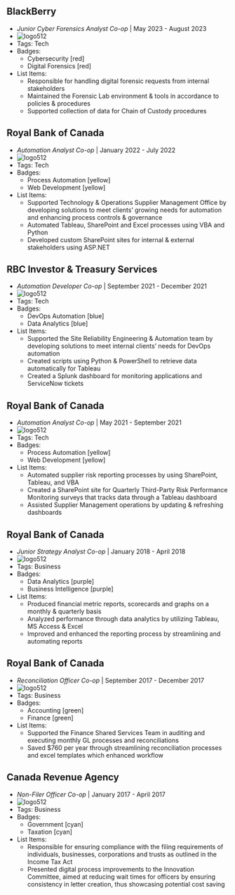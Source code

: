 ## BlackBerry
- *Junior Cyber Forensics Analyst Co-op* | May 2023 - August 2023
- ![logo512](../assets/experience/blackberry.png)
- Tags: Tech
- Badges:
  - Cybersecurity [red]
  - Digital Forensics [red]
- List Items:
  - Responsible for handling digital forensic requests from internal stakeholders
  - Maintained the Forensic Lab environment & tools in accordance to policies & procedures
  - Supported collection of data for Chain of Custody procedures

## Royal Bank of Canada
- *Automation Analyst Co-op* | January 2022 - July 2022
- ![logo512](../assets/experience/rbc.png)
- Tags: Tech
- Badges:
  - Process Automation [yellow]
  - Web Development [yellow]
- List Items:
  - Supported Technology & Operations Supplier Management Office by developing solutions to meet clients’ growing needs for automation and enhancing process controls & governance
  - Automated Tableau, SharePoint and Excel processes using VBA and Python
  - Developed custom SharePoint sites for internal & external stakeholders using ASP.NET

## RBC Investor & Treasury Services
- *Automation Developer Co-op* | September 2021 - December 2021
- ![logo512](../assets/experience/rbc.png)
- Tags: Tech
- Badges:
  - DevOps Automation [blue]
  - Data Analytics [blue]
- List Items:
  - Supported the Site Reliability Engineering & Automation team by developing solutions to meet internal clients’ needs for DevOps automation
  - Created scripts using Python & PowerShell to retrieve data automatically for Tableau
  - Created a Splunk dashboard for monitoring applications and ServiceNow tickets

## Royal Bank of Canada
- *Automation Analyst Co-op* | May 2021 - September 2021
- ![logo512](../assets/experience/rbc.png)
- Tags: Tech
- Badges:
  - Process Automation [yellow]
  - Web Development [yellow]
- List Items:
  - Automated supplier risk reporting processes by using SharePoint, Tableau, and VBA
  - Created a SharePoint site for Quarterly Third-Party Risk Performance Monitoring surveys that tracks data through a Tableau dashboard
  - Assisted Supplier Management operations by updating & refreshing dashboards


## Royal Bank of Canada
- *Junior Strategy Analyst Co-op* | January 2018 - April 2018
- ![logo512](../assets/experience/rbc.png)
- Tags: Business
- Badges:
  - Data Analytics [purple]
  - Business Intelligence [purple]
- List Items:
  - Produced financial metric reports, scorecards and graphs on a monthly & quarterly basis
  - Analyzed performance through data analytics by utilizing Tableau, MS Access & Excel
  - Improved and enhanced the reporting process by streamlining and automating reports

## Royal Bank of Canada
- *Reconciliation Officer Co-op* | September 2017 - December 2017
- ![logo512](../assets/experience/rbc.png)
- Tags: Business
- Badges:
  - Accounting [green]
  - Finance [green]
- List Items:
  - Supported the Finance Shared Services Team in auditing and executing monthly GL processes and reconciliations
  - Saved $760 per year through streamlining reconciliation processes and excel templates which enhanced workflow

## Canada Revenue Agency
- *Non-Filer Officer Co-op* | January 2017 - April 2017
- ![logo512](../assets/experience/cra.png)
- Tags: Business
- Badges:
  - Government [cyan]
  - Taxation [cyan]
- List Items:
  - Responsible for ensuring compliance with the filing requirements of individuals, businesses, corporations and trusts as outlined in the Income Tax Act
  - Presented digital process improvements to the Innovation Committee, aimed at reducing wait times for officers by ensuring consistency in letter creation, thus showcasing potential cost saving

